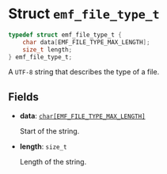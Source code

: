 # Struct `emf_file_type_t`

```c
typedef struct emf_file_type_t {
    char data[EMF_FILE_TYPE_MAX_LENGTH];
    size_t length;
} emf_file_type_t;
```

A `UTF-8` string that describes the type of a file.

## Fields

- **data**: [`char[EMF_FILE_TYPE_MAX_LENGTH]`](./constant.EMF_FILE_TYPE_MAX_LENGTH.md)

    Start of the string.

- **length**: `size_t`

    Length of the string.
